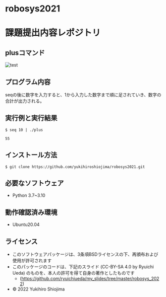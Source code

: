 # robosys2021
# 課題提出内容レポジトリ

## plusコマンド

![test](https://github.com/yukihiroshiojima/robosys2021/actions/workflows/test.yml/badge.svg)


## プログラム内容

seqの後に数字を入力すると、1から入力した数字まで順に足されていき、数字の合計が出力される。


## 実行例と実行結果　

```
$ seq 10 | ./plus

55
```

## インストール方法

```
$ git clone https://github.com/yukihiroshiojima/robosys2021.git
```

## 必要なソフトウェア

* Python 3.7~3.10


## 動作確認済み環境

* Ubuntu20.04


## ライセンス

* このソフトウェアパッケージは、3条項BSDライセンスの下、再頒布および使用が許可されます
* このパッケージのコードは、下記のスライド (CC-BY-SA 4.0 by Ryuichi Ueda) のものを、本人の許可を得て自身の著作としたものです
   * (https://github.com/ryuichiueda/my_slides/tree/master/robosys_2022)
* © 2022 Yukihiro Shiojima



















































































































































































































































































































































































